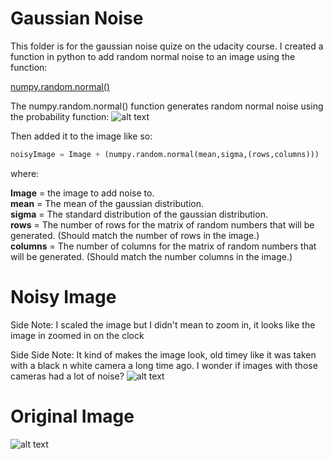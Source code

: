 # Gaussian Noise

This folder is for the gaussian noise quize on the udacity course. I created a function in python to add random normal noise to an image using the function:

[numpy.random.normal()](https://docs.scipy.org/doc/numpy/reference/generated/numpy.random.normal.html)

The numpy.random.normal() function generates random normal noise using the probability function:
![alt text](https://raw.github.com/ataffe/computer_vision/master/Math_Screenshots/Gauissian_Noise.PNG)

Then added it to the image like so:  
``` python
noisyImage = Image + (numpy.random.normal(mean,sigma,(rows,columns)))
```
where:

**Image** = the image to add noise to.  
**mean** = The mean of the gaussian distribution.  
**sigma** = The standard distribution of the gaussian distribution.  
**rows** = The number of rows for the matrix of random numbers that will be generated. (Should match the number of rows in the image.)  
**columns** = The number of columns for the matrix of random numbers that will be generated. (Should match the number columns in the image.)  

# Noisy Image
Side Note: I scaled the image but I didn't mean to zoom in, it looks like the image in zoomed in on the clock

Side Side Note: It kind of makes the image look, old timey like it was taken with a black n white camera a long time ago. I wonder if images with those cameras had a lot of noise?
![alt text](https://raw.github.com/ataffe/computer_vision/master/Gaussian_Noise/noisy.jpg)

# Original Image
![alt text](https://raw.github.com/ataffe/computer_vision/master/Gaussian_Noise/grand.jpg)

